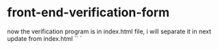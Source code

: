 # front-end-verification-form

now the verification program is in index.html file, i will separate it in next update from index.html
``
`
